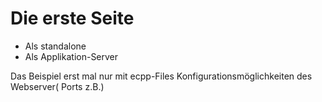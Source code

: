 Die erste Seite
===============

* Als standalone
* Als Applikation-Server

Das Beispiel erst mal nur mit ecpp-Files
Konfigurationsmöglichkeiten des Webserver( Ports z.B.)
